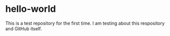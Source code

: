 # hello-world
This is a test repository for the first time.
I am testing about this respository and GitHub itself.

